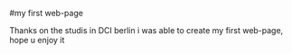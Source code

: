 #my first web-page

Thanks on the studis in DCI berlin i was able to create my first web-page, hope u enjoy it 
